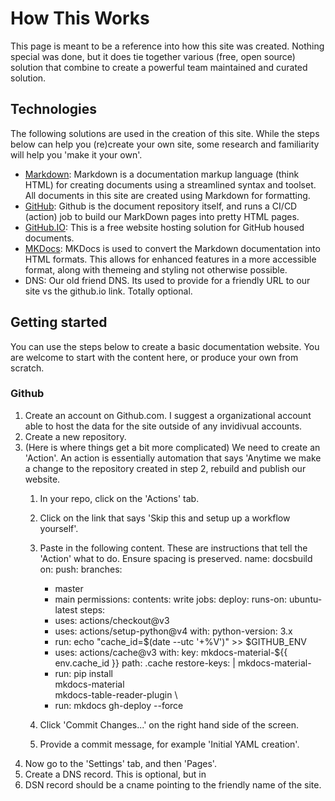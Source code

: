 # How This Works
This page is meant to be a reference into how this site was created. Nothing special was done, but it does tie together various (free, open source) solution that combine to create a powerful team maintained and curated solution.

## Technologies
The following solutions are used in the creation of this site. While the steps below can help you (re)create your own site, some research and familiarity will help you 'make it your own'.

- [Markdown](https://www.markdownguide.org): Markdown is a documentation markup language (think HTML) for creating documents using a streamlined syntax and toolset. All documents in this site are created using Markdown for formatting.
- [GitHub](https://github.com): Github is the document repository itself, and runs a CI/CD (action) job to build our MarkDown pages into pretty HTML pages.
- [GitHub.IO](https://docs.github.com/en/pages/getting-started-with-github-pages/about-github-pages): This is a free website hosting solution for GitHub housed documents.
- [MKDocs](https://www.mkdocs.org): MKDocs is used to convert the Markdown documentation into HTML formats. This allows for enhanced features in a more accessible format, along with themeing and styling not otherwise possible.
- DNS: Our old friend DNS. Its used to provide for a friendly URL to our site vs the github.io link. Totally optional.

## Getting started
You can use the steps below to create a basic documentation website. You are welcome to start with the content here, or produce your own from scratch.

### Github
1. Create an account on Github.com. I suggest a organizational account able to host the data for the site outside of any invidivual accounts.
2. Create a new repository.
3. (Here is where things get a bit more complicated) We need to create an 'Action'. An action is essentially automation that says 'Anytime we make a change to the repository created in step 2, rebuild and publish our website.
   1. In your repo, click on the 'Actions' tab.
   2. Click on the link that says 'Skip this and setup up a workflow yourself'.
   3. Paste in the following content. These are instructions that tell the 'Action' what to do. Ensure spacing is preserved.
name: docsbuild
on:
  push:
    branches:
      - master 
      - main
permissions:
  contents: write
jobs:
  deploy:
    runs-on: ubuntu-latest
    steps:
      - uses: actions/checkout@v3
      - uses: actions/setup-python@v4
        with:
          python-version: 3.x
      - run: echo "cache_id=$(date --utc '+%V')" >> $GITHUB_ENV 
      - uses: actions/cache@v3
        with:
          key: mkdocs-material-${{ env.cache_id }}
          path: .cache
          restore-keys: |
            mkdocs-material-
      - run: pip install \
              mkdocs-material \
              mkdocs-table-reader-plugin \ 
      - run: mkdocs gh-deploy --force

   4. Click 'Commit Changes...' on the right hand side of the screen.
   5. Provide a commit message, for example 'Initial YAML creation'.
4. Now go to the 'Settings' tab, and then 'Pages'.
1. Create a DNS record. This is optional, but in 
2. DSN record should be a cname pointing to the friendly name of the site.